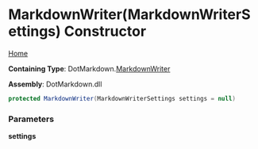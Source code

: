 <a name="_top"></a>

# MarkdownWriter\(MarkdownWriterSettings\) Constructor

[Home](../../../README.md#_top)

**Containing Type**: DotMarkdown\.[MarkdownWriter](../README.md#_top)

**Assembly**: DotMarkdown\.dll

```csharp
protected MarkdownWriter(MarkdownWriterSettings settings = null)
```

### Parameters

**settings**